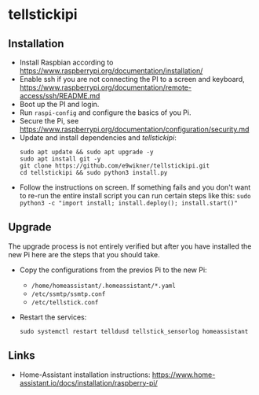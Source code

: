 # tellstickipi

## Installation

- Install Raspbian according to https://www.raspberrypi.org/documentation/installation/
- Enable ssh if you are not connecting the PI to a screen and keyboard, https://www.raspberrypi.org/documentation/remote-access/ssh/README.md
- Boot up the PI and login.
- Run `raspi-config` and configure the basics of you Pi.
- Secure the Pi, see https://www.raspberrypi.org/documentation/configuration/security.md
- Update and install dependencies and _tellstickipi_:
    ```
    sudo apt update && sudo apt upgrade -y
    sudo apt install git -y
    git clone https://github.com/e9wikner/tellstickipi.git
    cd tellstickipi && sudo python3 install.py
    ```
- Follow the instructions on screen. If something fails and you don't want to re-run
  the entire install script you can run certain steps like this: 
  `sudo python3 -c "import install; install.deploy(); install.start()"`

## Upgrade

The upgrade process is not entirely verified but after you have installed the new Pi
here are the steps that you should take.

- Copy the configurations from the previos Pi to the new Pi:
    - `/home/homeassistant/.homeassistant/*.yaml`
    - `/etc/ssmtp/ssmtp.conf`
    - `/etc/tellstick.conf`

- Restart the services:
    ```
    sudo systemctl restart telldusd tellstick_sensorlog homeassistant
    ```


## Links

- Home-Assistant installation instructions: https://www.home-assistant.io/docs/installation/raspberry-pi/
